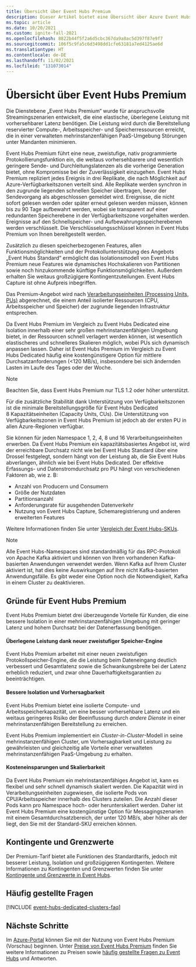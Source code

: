 ```yaml
---
title: Übersicht über Event Hubs Premium
description: Dieser Artikel bietet eine Übersicht über Azure Event Hubs Premium, das mehrinstanzenfähige Bereitstellungen von Event Hubs für anspruchsvolle Streaminganforderungen bietet.
ms.topic: article
ms.date: 10/20/2021
ms.custom: ignite-fall-2021
ms.openlocfilehash: 8822b44f5f2a6d5cbc367da9a8ac5d397f87e9f7
ms.sourcegitcommit: 106f5c9fa5c6d3498dd1cfe63181a7ed4125ae6d
ms.translationtype: HT
ms.contentlocale: de-DE
ms.lasthandoff: 11/02/2021
ms.locfileid: "131073014"
---
```

# <a name="overview-of-event-hubs-premium"></a>Übersicht über Event Hubs Premium

Die Dienstebene „Event Hubs Premium“ wurde für anspruchsvolle Streamingszenarien entwickelt, die eine elastische, überlegene Leistung mit vorhersehbarer Latenz benötigen. Die Leistung wird durch die Bereitstellung reservierter Compute-, Arbeitsspeicher- und Speicherressourcen erreicht, die in einer verwalteten mehrinstanzenfähigen PaaS-Umgebung Störungen unter Mandanten minimieren. 

Event Hubs Premium führt eine neue, zweistufige, nativ programmierte Protokollierungsfunktion ein, die weitaus vorhersehbarere und wesentlich geringere Sende- und Durchleitungslatenzen als die vorherige Generation bietet, ohne Kompromisse bei der Zuverlässigkeit einzugehen. Event Hubs Premium repliziert jedes Ereignis in drei Replikate, die nach Möglichkeit auf Azure-Verfügbarkeitszonen verteilt sind. Alle Replikate werden synchron in den zugrunde liegenden schnellen Speicher übertragen, bevor der Sendevorgang als abgeschlossen gemeldet wird. Ereignisse, die nicht sofort gelesen werden oder später erneut gelesen werden müssen, können bis zu 90 Tage aufbewahrt werden, wobei sie transparent auf einer redundanten Speicherebene in der Verfügbarkeitszone vorgehalten werden. Ereignisse auf den Schnellspeicher- und Aufbewahrungsspeicherebenen werden verschlüsselt. Die Verschlüsselungsschlüssel können in Event Hubs Premium von Ihnen bereitgestellt werden. 

Zusätzlich zu diesen speicherbezogenen Features, allen Funktionsmöglichkeiten und der Protokollunterstützung des Angebots „Event Hubs Standard“ ermöglicht das Isolationsmodell von Event Hubs Premium neue Features wie dynamisches Hochskalieren von Partitionen sowie noch hinzukommende künftige Funktionsmöglichkeiten. Außerdem erhalten Sie weitaus großzügigere Kontingentzuteilungen. Event Hubs Capture ist ohne Aufpreis inbegriffen.

Das Premium-Angebot wird nach [Verarbeitungseinheiten (Processing Units, PUs)](event-hubs-scalability.md#processing-units) abgerechnet, die einem Anteil isolierter Ressourcen (CPU, Arbeitsspeicher und Speicher) der zugrunde liegenden Infrastruktur entsprechen. 

Da Event Hubs Premium im Vergleich zu Event Hubs Dedicated eine Isolation innerhalb einer sehr großen mehrinstanzenfähigen Umgebung bietet, in der Ressourcen schnell verlagert werden können, ist wesentlich elastischeres und schnelleres Skalieren möglich, wobei PUs sich dynamisch anpassen lassen. Daher ist Event Hubs Premium im Vergleich zu Event Hubs Dedicated häufig eine kostengünstigere Option für mittlere Durchsatzanforderungen (<120 MB/s), insbesondere bei sich ändernden Lasten im Laufe des Tages oder der Woche. 
> [!NOTE]
> Beachten Sie, dass Event Hubs Premium nur TLS 1.2 oder höher unterstützt. 

Für die zusätzliche Stabilität dank Unterstützung von Verfügbarkeitszonen ist die minimale Bereitstellungsgröße für Event Hubs Dedicated 8 Kapazitätseinheiten (Capacity Units, CUs). Die Unterstützung von Verfügbarkeitszonen in Event Hubs Premium ist jedoch ab der ersten PU in allen Azure-Regionen verfügbar. 

Sie können für jeden Namespace 1, 2, 4, 8 und 16 Verarbeitungseinheiten erwerben. Da Event Hubs Premium ein kapazitätsbasiertes Angebot ist, wird der erreichbare Durchsatz nicht wie bei Event Hubs Standard über eine Drossel festgelegt, sondern hängt von der Leistung ab, die Sie Event Hubs abverlangen, ähnlich wie bei Event Hubs Dedicated. Der effektive Erfassungs- und Datenstromdurchsatz pro PU hängt von verschiedenen Faktoren ab, wie z. B:

* Anzahl von Producern und Consumern
* Größe der Nutzdaten 
* Partitionsanzahl
* Anforderungsrate für ausgehenden Datenverkehr 
* Nutzung von Event Hubs Capture, Schemaregistrierung und anderen erweiterten Features

Weitere Informationen finden Sie unter [Vergleich der Event Hubs-SKUs](event-hubs-quotas.md).


> [!NOTE]
> Alle Event Hubs-Namespaces sind standardmäßig für das RPC-Protokoll von Apache Kafka aktiviert und können von Ihren vorhandenen Kafka-basierten Anwendungen verwendet werden. Wenn Kafka auf Ihrem Cluster aktiviert ist, hat dies keine Auswirkungen auf Ihre nicht Kafka-basierten Anwendungsfälle. Es gibt weder eine Option noch die Notwendigkeit, Kafka in einem Cluster zu deaktivieren.

## <a name="why-premium"></a>Gründe für Event Hubs Premium

Event Hubs Premium bietet drei überzeugende Vorteile für Kunden, die eine bessere Isolation in einer mehrinstanzenfähigen Umgebung mit geringer Latenz und hohem Durchsatz bei der Datenerfassung benötigen.

#### <a name="superior-performance-with-the-new-two-tier-storage-engine"></a>Überlegene Leistung dank neuer zweistufiger Speicher-Engine

Event Hubs Premium arbeitet mit einer neuen zweistufigen Protokollspeicher-Engine, die die Leistung beim Dateneingang deutlich verbessert und Gesamtlatenz sowie die Schwankungsbreite bei der Latenz erheblich reduziert, und zwar ohne Dauerhaftigkeitsgarantien zu beeinträchtigen. 

#### <a name="better-isolation-and-predictability"></a>Bessere Isolation und Vorhersagbarkeit

Event Hubs Premium bietet eine isolierte Compute- und Arbeitsspeicherkapazität, um eine besser vorhersehbare Latenz und ein weitaus geringeres Risiko der Beeinflussung durch *andere Dienste* in einer mehrinstanzenfähigen Bereitstellung zu erreichen.

Event Hubs Premium implementiert ein *Cluster-in-Cluster*-Modell in seine mehrinstanzenfähigen Cluster, um Vorhersagbarkeit und Leistung zu gewährleisten und gleichzeitig alle Vorteile einer verwalteten mehrinstanzenfähigen PaaS-Umgebung zu erhalten. 


#### <a name="cost-savings-and-scalability"></a>Kosteneinsparungen und Skalierbarkeit
Da Event Hubs Premium ein mehrinstanzenfähiges Angebot ist, kann es flexibel und sehr schnell dynamisch skaliert werden. Die Kapazität wird in Verarbeitungseinheiten zugewiesen, die isolierte Pods von CPU/Arbeitsspeicher innerhalb des Clusters zuteilen. Die Anzahl dieser Pods kann pro Namespace hoch- oder herunterskaliert werden. Daher ist Event Hubs Premium eine kostengünstige Option für Messagingszenarien mit einem Gesamtdurchsatzbereich, der unter 120 MB/s, aber höher als der liegt, den Sie mit der Standard-SKU erreichen können.  

## <a name="quotas-and-limits"></a>Kontingente und Grenzwerte
Der Premium-Tarif bietet alle Funktionen des Standardtarifs, jedoch mit besserer Leistung, Isolation und großzügigeren Kontingenten. Weitere Informationen zu Kontingenten und Grenzwerten finden Sie unter [Kontingente und Grenzwerte in Event Hubs](event-hubs-quotas.md).


## <a name="faqs"></a>Häufig gestellte Fragen

[!INCLUDE [event-hubs-dedicated-clusters-faq](./includes/event-hubs-premium-faq.md)]

## <a name="next-steps"></a>Nächste Schritte

Im [Azure-Portal](https://portal.azure.com/#create/Microsoft.EventHub) können Sie mit der Nutzung von Event Hubs Premium (Vorschau) beginnen. Unter [Preise von Event Hubs Premium](https://azure.microsoft.com/pricing/details/event-hubs/) finden Sie weitere Informationen zu Preisen sowie [häufig gestellte Fragen zu Event Hubs](event-hubs-faq.yml) und Antworten. 
